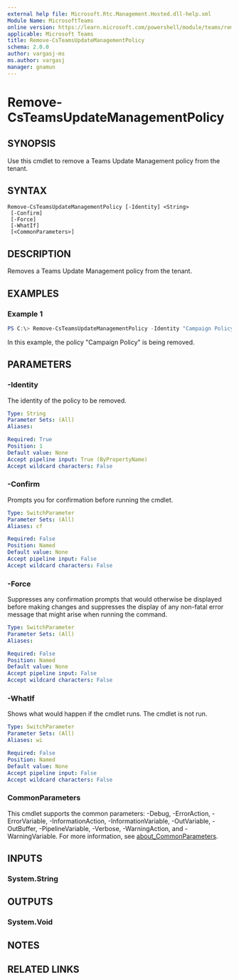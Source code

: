 ```yaml
---
external help file: Microsoft.Rtc.Management.Hosted.dll-help.xml
Module Name: MicrosoftTeams
online version: https://learn.microsoft.com/powershell/module/teams/remove-csteamsupdatemanagementpolicy
applicable: Microsoft Teams
title: Remove-CsTeamsUpdateManagementPolicy
schema: 2.0.0
author: vargasj-ms
ms.author: vargasj
manager: gnamun
---
```


# Remove-CsTeamsUpdateManagementPolicy

## SYNOPSIS
Use this cmdlet to remove a Teams Update Management policy from the tenant.

## SYNTAX

```
Remove-CsTeamsUpdateManagementPolicy [-Identity] <String>
 [-Confirm]
 [-Force]
 [-WhatIf]
 [<CommonParameters>]
```

## DESCRIPTION
Removes a Teams Update Management policy from the tenant.

## EXAMPLES

### Example 1
```powershell
PS C:\> Remove-CsTeamsUpdateManagementPolicy -Identity "Campaign Policy"
```

In this example, the policy "Campaign Policy" is being removed.

## PARAMETERS

### -Identity
The identity of the policy to be removed.

```yaml
Type: String
Parameter Sets: (All)
Aliases:

Required: True
Position: 1
Default value: None
Accept pipeline input: True (ByPropertyName)
Accept wildcard characters: False
```

### -Confirm
Prompts you for confirmation before running the cmdlet.

```yaml
Type: SwitchParameter
Parameter Sets: (All)
Aliases: cf

Required: False
Position: Named
Default value: None
Accept pipeline input: False
Accept wildcard characters: False
```

### -Force
Suppresses any confirmation prompts that would otherwise be displayed before making changes and suppresses the display of any non-fatal error message that might arise when running the command.

```yaml
Type: SwitchParameter
Parameter Sets: (All)
Aliases:

Required: False
Position: Named
Default value: None
Accept pipeline input: False
Accept wildcard characters: False
```

### -WhatIf
Shows what would happen if the cmdlet runs.
The cmdlet is not run.

```yaml
Type: SwitchParameter
Parameter Sets: (All)
Aliases: wi

Required: False
Position: Named
Default value: None
Accept pipeline input: False
Accept wildcard characters: False
```

### CommonParameters
This cmdlet supports the common parameters: -Debug, -ErrorAction, -ErrorVariable, -InformationAction, -InformationVariable, -OutVariable, -OutBuffer, -PipelineVariable, -Verbose, -WarningAction, and -WarningVariable. For more information, see [about_CommonParameters](http://go.microsoft.com/fwlink/?LinkID=113216).

## INPUTS

### System.String

## OUTPUTS

### System.Void

## NOTES

## RELATED LINKS
